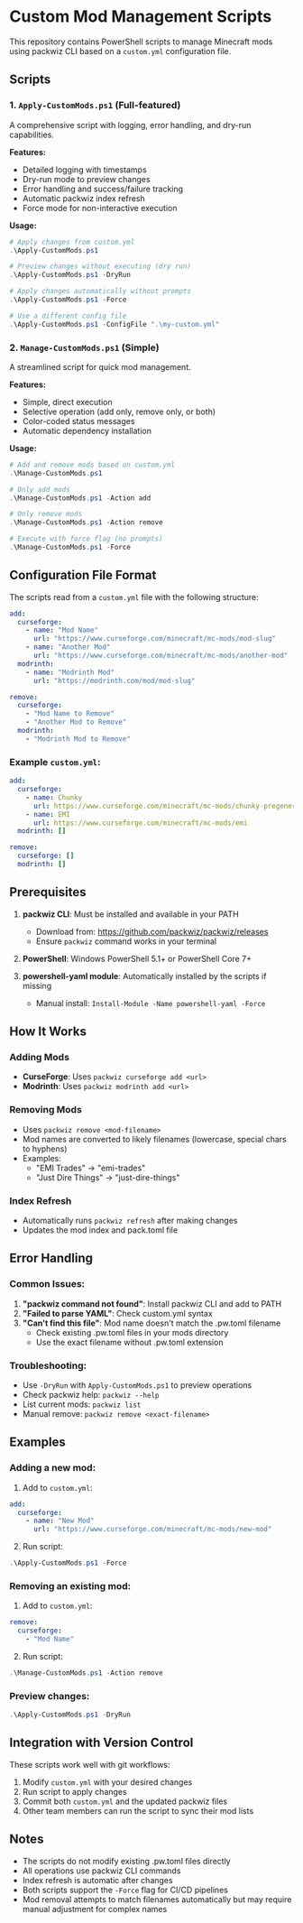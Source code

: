 # Custom Mod Management Scripts

This repository contains PowerShell scripts to manage Minecraft mods using packwiz CLI based on a `custom.yml` configuration file.

## Scripts

### 1. `Apply-CustomMods.ps1` (Full-featured)
A comprehensive script with logging, error handling, and dry-run capabilities.

**Features:**
- Detailed logging with timestamps
- Dry-run mode to preview changes
- Error handling and success/failure tracking
- Automatic packwiz index refresh
- Force mode for non-interactive execution

**Usage:**
```powershell
# Apply changes from custom.yml
.\Apply-CustomMods.ps1

# Preview changes without executing (dry run)
.\Apply-CustomMods.ps1 -DryRun

# Apply changes automatically without prompts
.\Apply-CustomMods.ps1 -Force

# Use a different config file
.\Apply-CustomMods.ps1 -ConfigFile ".\my-custom.yml"
```

### 2. `Manage-CustomMods.ps1` (Simple)
A streamlined script for quick mod management.

**Features:**
- Simple, direct execution
- Selective operation (add only, remove only, or both)
- Color-coded status messages
- Automatic dependency installation

**Usage:**
```powershell
# Add and remove mods based on custom.yml
.\Manage-CustomMods.ps1

# Only add mods
.\Manage-CustomMods.ps1 -Action add

# Only remove mods  
.\Manage-CustomMods.ps1 -Action remove

# Execute with force flag (no prompts)
.\Manage-CustomMods.ps1 -Force
```

## Configuration File Format

The scripts read from a `custom.yml` file with the following structure:

```yaml
add:
  curseforge:
    - name: "Mod Name"
      url: "https://www.curseforge.com/minecraft/mc-mods/mod-slug"
    - name: "Another Mod"
      url: "https://www.curseforge.com/minecraft/mc-mods/another-mod"
  modrinth:
    - name: "Modrinth Mod"
      url: "https://modrinth.com/mod/mod-slug"

remove:
  curseforge:
    - "Mod Name to Remove"
    - "Another Mod to Remove"
  modrinth:
    - "Modrinth Mod to Remove"
```

### Example `custom.yml`:
```yaml
add:
  curseforge:
    - name: Chunky
      url: https://www.curseforge.com/minecraft/mc-mods/chunky-pregenerator-forge
    - name: EMI
      url: https://www.curseforge.com/minecraft/mc-mods/emi
  modrinth: []

remove:
  curseforge: []
  modrinth: []
```

## Prerequisites

1. **packwiz CLI**: Must be installed and available in your PATH
   - Download from: https://github.com/packwiz/packwiz/releases
   - Ensure `packwiz` command works in your terminal

2. **PowerShell**: Windows PowerShell 5.1+ or PowerShell Core 7+

3. **powershell-yaml module**: Automatically installed by the scripts if missing
   - Manual install: `Install-Module -Name powershell-yaml -Force`

## How It Works

### Adding Mods
- **CurseForge**: Uses `packwiz curseforge add <url>`
- **Modrinth**: Uses `packwiz modrinth add <url>`

### Removing Mods
- Uses `packwiz remove <mod-filename>`
- Mod names are converted to likely filenames (lowercase, special chars to hyphens)
- Examples:
  - "EMI Trades" → "emi-trades"
  - "Just Dire Things" → "just-dire-things"

### Index Refresh
- Automatically runs `packwiz refresh` after making changes
- Updates the mod index and pack.toml file

## Error Handling

### Common Issues:
1. **"packwiz command not found"**: Install packwiz CLI and add to PATH
2. **"Failed to parse YAML"**: Check custom.yml syntax
3. **"Can't find this file"**: Mod name doesn't match the .pw.toml filename
   - Check existing .pw.toml files in your mods directory
   - Use the exact filename without .pw.toml extension

### Troubleshooting:
- Use `-DryRun` with `Apply-CustomMods.ps1` to preview operations
- Check packwiz help: `packwiz --help`
- List current mods: `packwiz list`
- Manual remove: `packwiz remove <exact-filename>`

## Examples

### Adding a new mod:
1. Add to `custom.yml`:
```yaml
add:
  curseforge:
    - name: "New Mod"
      url: "https://www.curseforge.com/minecraft/mc-mods/new-mod"
```

2. Run script:
```powershell
.\Apply-CustomMods.ps1 -Force
```

### Removing an existing mod:
1. Add to `custom.yml`:
```yaml
remove:
  curseforge:
    - "Mod Name"
```

2. Run script:
```powershell
.\Manage-CustomMods.ps1 -Action remove
```

### Preview changes:
```powershell
.\Apply-CustomMods.ps1 -DryRun
```

## Integration with Version Control

These scripts work well with git workflows:

1. Modify `custom.yml` with your desired changes
2. Run script to apply changes
3. Commit both `custom.yml` and the updated packwiz files
4. Other team members can run the script to sync their mod lists

## Notes

- The scripts do not modify existing .pw.toml files directly
- All operations use packwiz CLI commands
- Index refresh is automatic after changes
- Both scripts support the `-Force` flag for CI/CD pipelines
- Mod removal attempts to match filenames automatically but may require manual adjustment for complex names
